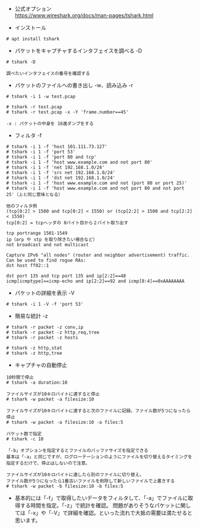 * 公式オプション  
https://www.wireshark.org/docs/man-pages/tshark.html

* インストール
```
# apt install tshark
```

* パケットをキャプチャするインタフェイスを調べる -D
```
# tshark -D

調べたいインタフェイスの番号を確認する
```

* パケットのファイルへの書き出し -w、読み込み -r 
```
# tshark -i 1 -w test.pcap

# tshark -r test.pcap
# tshark -r test.pcap -x -Y 'frame.number==45'

-x : パケットの中身を 16進ダンプをする
```

* フィルタ -f
```
# tshark -i 1 -f 'host 101.111.73.127'
# tshark -i 1 -f 'port 53'
# tshark -i 1 -f 'port 80 and tcp'
# tshark -i 1 -f 'host www.example.com and not port 80'
# tshark -i 1 -f 'net 192.168.1.0/24'
# tshark -i 1 -f 'src net 192.168.1.0/24'
# tshark -i 1 -f 'dst net 192.168.1.0/24'
# tshark -i 1 -f 'host www.example.com and not (port 80 or port 25)'
# tshark -i 1 -f 'host www.example.com and not port 80 and not port 25'（上と同じ意味となる）

他のフィルタ例
(tcp[0:2] > 1500 and tcp[0:2] < 1550) or (tcp[2:2] > 1500 and tcp[2:2] < 1550)
tcp[0:2] = tcpヘッダの 0バイト目から２バイト取り出す

tcp portrange 1501-1549
ip（arp や stp を取り除きたい場合など）
not broadcast and not multicast

Capture IPv6 "all nodes" (router and neighbor advertisement) traffic. Can be used to find rogue RAs: 
dst host ff02::1

dst port 135 and tcp port 135 and ip[2:2]==48
icmp[icmptype]==icmp-echo and ip[2:2]==92 and icmp[8:4]==0xAAAAAAAA
```

* パケットの詳細を表示 -V
```
# tshark -i 1 -V -f 'port 53'
```

* 簡易な統計 -z
```
# tshark -r packet -z conv,ip
# tshark -r packet -z http_req,tree
# tshark -r packet -z hosts

# tshark -z http,stat
# tshark -z http,tree
```

* キャプチャの自動停止
```
10秒間で停止
# tshark -a duration:10

ファイルサイズが10キロバイトに達すると停止
# tshark -w packet -a filesize:10

ファイルサイズが10キロバイトに達すると次のファイルに記録。ファイル数が5つになったら停止
# tshark -w packet -a filesize:10 -a files:5

パケット数で指定
# tshark -c 10

「-b」オプションを指定するとファイルのバッファサイズを指定できる
基本は「-a」と同じですが、ログローテーションのようにファイルを切り替えるタイミングを指定するだけで、停止はしないので注意。

ファイルサイズが10キロバイトに達したら別のファイルに切り替え。
ファイル数が5つになったら1番古いファイルを削除して新しいファイルで上書きする
# tshark -w packet -b filesize:10 -b files:5
```

* 基本的には「-f」で取得したいデータをフィルタして、「-a」でファイルに取得する時間を指定。「-z」で統計を確認。
問題がありそうなパケットに関しては「-x」や「-V」で詳細を確認。といった流れで大抵の需要は満たせると思います。
